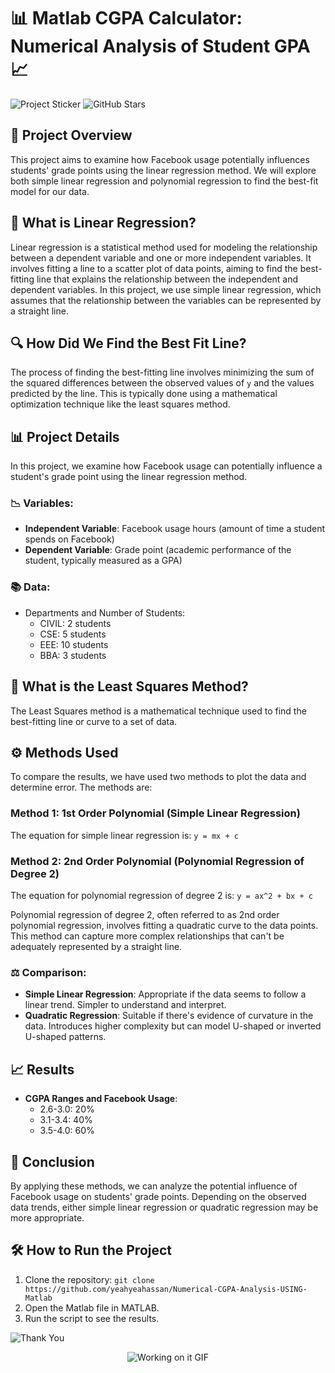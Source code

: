 # 📊 Matlab CGPA Calculator: Numerical Analysis of Student GPA 📈

![Project Sticker](https://img.shields.io/badge/Matlab-Project-blue?style=flat-square&logo=matlab)  ![GitHub Stars](https://img.shields.io/github/stars/yourusername/Matlab-CGPA-Calculator?style=social)

## 🌟 Project Overview

This project aims to examine how Facebook usage potentially influences students' grade points using the linear regression method. We will explore both simple linear regression and polynomial regression to find the best-fit model for our data.

## 📘 What is Linear Regression?

Linear regression is a statistical method used for modeling the relationship between a dependent variable and one or more independent variables. It involves fitting a line to a scatter plot of data points, aiming to find the best-fitting line that explains the relationship between the independent and dependent variables. In this project, we use simple linear regression, which assumes that the relationship between the variables can be represented by a straight line.

## 🔍 How Did We Find the Best Fit Line?

The process of finding the best-fitting line involves minimizing the sum of the squared differences between the observed values of `y` and the values predicted by the line. This is typically done using a mathematical optimization technique like the least squares method.

## 📊 Project Details

In this project, we examine how Facebook usage can potentially influence a student's grade point using the linear regression method.

### 📉 Variables:
- **Independent Variable**: Facebook usage hours (amount of time a student spends on Facebook)
- **Dependent Variable**: Grade point (academic performance of the student, typically measured as a GPA)

### 📚 Data:
- Departments and Number of Students:
  - CIVIL: 2 students
  - CSE: 5 students
  - EEE: 10 students
  - BBA: 3 students

## 📐 What is the Least Squares Method?

The Least Squares method is a mathematical technique used to find the best-fitting line or curve to a set of data.

## ⚙️ Methods Used

To compare the results, we have used two methods to plot the data and determine error. The methods are:

### Method 1: 1st Order Polynomial (Simple Linear Regression)
The equation for simple linear regression is: `y = mx + c`

### Method 2: 2nd Order Polynomial (Polynomial Regression of Degree 2)
The equation for polynomial regression of degree 2 is: `y = ax^2 + bx + c`

Polynomial regression of degree 2, often referred to as 2nd order polynomial regression, involves fitting a quadratic curve to the data points. This method can capture more complex relationships that can't be adequately represented by a straight line.

### ⚖️ Comparison:

- **Simple Linear Regression**: Appropriate if the data seems to follow a linear trend. Simpler to understand and interpret.
- **Quadratic Regression**: Suitable if there's evidence of curvature in the data. Introduces higher complexity but can model U-shaped or inverted U-shaped patterns.

## 📈 Results

- **CGPA Ranges and Facebook Usage**:
  - 2.6-3.0: 20%
  - 3.1-3.4: 40%
  - 3.5-4.0: 60%

## 🏁 Conclusion

By applying these methods, we can analyze the potential influence of Facebook usage on students' grade points. Depending on the observed data trends, either simple linear regression or quadratic regression may be more appropriate.

## 🛠️ How to Run the Project

1. Clone the repository: `git clone https://github.com/yeahyeahassan/Numerical-CGPA-Analysis-USING-Matlab`
2. Open the Matlab file in MATLAB.
3. Run the script to see the results.

![Thank You](https://img.shields.io/badge/Thank%20You!-blue?style=flat-square&logo=smile)

<!-- Graphical GIF Animation -->
<div class="gif-container" style="text-align: center; margin-bottom: 20px;">
  <img src="https://i.giphy.com/media/v1.Y2lkPTc5MGI3NjExYzdob2I4cHdsdWhnbmtmYTBxbnk4cnl2YjZ1bGw5ZGZvMXBwdWc4bSZlcD12MV9pbnRlcm5hbF9naWZfYnlfaWQmY3Q9Zw/00n6TSoGffGTLXSMPO/giphy.gif" alt="Working on it GIF" />
</div>
